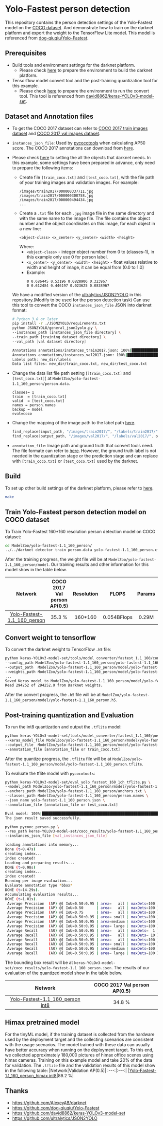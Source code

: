 # Yolo-Fastest person detection
This repository contains the person detection settings of the Yolo-Fastest model on the [COCO dataset](https://cocodataset.org/#home). And demonstrate how to train on the darknet platform and export the weight to the TensorFlow Lite model. This model is referenced from [dog-qiuqiu/Yolo-Fastest](https://github.com/dog-qiuqiu/Yolo-Fastest).

## Prerequisites
- Build tools and environment settings for the darknet platform.
    - Please check [here](https://github.com/AlexeyAB/darknet#requirements-for-windows-linux-and-macos) to prepare the environment to build the darknet platform.
- Tensorflow model convert tool and the post-training quantization tool for this example. 
    - Please check [here](https://github.com/HimaxWiseEyePlus/keras-YOLOv3-model-set#quick-start) to prepare the environment to run the convert tool. This tool is referenced from [david8862/keras-YOLOv3-model-set](https://github.com/david8862/keras-YOLOv3-model-set).

## Dataset and Annotation files
- To get the COCO 2017 dataset can refer to [COCO 2017 train images dataset](http://images.cocodataset.org/zips/train2017.zip) and [COCO 2017 val images dataset](http://images.cocodataset.org/zips/val2017.zip).
- `instances_json_file`: Used by [pycocotools](https://github.com/cocodataset/cocoapi) when calculating AP50 score. The COCO 2017 annotations can download from [here](http://images.cocodataset.org/annotations/annotations_trainval2017.zip).
- Please check [here](https://github.com/AlexeyAB/darknet#how-to-train-to-detect-your-custom-objects) to setting the all the objects that darknet needs. In this example, some settings have been prepared in advance, only need to prepare the following items:
    - Create file `[train_coco.txt]` and `[test_coco.txt]`, with the file path of your training images and validation images. For example:
        ```
        /images/train2017/000000337711.jpg
        /images/train2017/000000300758.jpg
        /images/train2017/000000494434.jpg
        ...
        ```
    - Create a `.txt` file for each `.jpg` image file in the same directory and with the same name to the image file. The file contains the object number and the object coordinates on this image, for each object in a new line:
        ```
        <object-class> <x_center> <y_center> <width> <height>
        ```
        Where:
        - `<object-class>` - integer object number from 0 to (classes-1), in this example only use 0 for person label.
        - `<x_center> <y_center> <width> <height>` - float values relative to width and height of image, it can be equal from (0.0 to 1.0]
        - Example:
            ```
            0 0.686445 0.53196 0.0828906 0.323967
            0 0.612484 0.446197 0.023625 0.0838967
            ```
    We have a modified version of the  [ultralytics/JSON2YOLO](https://github.com/ultralytics/JSON2YOLO) in this repository.(Modify to be used for the person detection task) Can use this tool to convert the COCO `instances_json_file` JSON into darknet format:
    ```bash 
    # Python 3.8 or later
    pip install -r ./JSON2YOLO/requirements.txt
    python JSON2YOLO/general_json2yolo.py \
    --instances_path [instances_json_file directory] \
    --train_path [training dataset directory] \
    --val_path [val dataset directory]

    Annotations annotations/instances_train2017.json: 100%|█████████████████████████████████████████████████| 860001/860001 [43:02<00:00, 333.05it/s]
    Annotations annotations/instances_val2017.json: 100%|█████████████████████████████████████████████████████| 36781/36781 [01:38<00:00, 372.40it/s]
    Labels path: new_dir/labels
    Data list files: new_dir/train_coco.txt, new_dir/test_coco.txt
    ```

- Change the data list file path setting (`[train_coco.txt]` and `[test_coco.txt]`) at `ModelZoo/yolo-fastest-1.1_160_person/person.data`.
    ```
    classes= 1
    train  = [train_coco.txt]
    valid  = [test_coco.txt]
    names = person.names
    backup = model
    eval=coco
    ```
- Change the mapping of the image path to the label path [here](https://github.com/HimaxWiseEyePlus/Yolo-Fastest/blob/master/src/utils.c#L263).
    ```c++
    find_replace(input_path, "/images/train2017/", "/labels/train2017/", output_path);    // COCO
    find_replace(output_path, "/images/val2017/", "/labels/val2017/", output_path);        // COCO
    ```
- `annotation_file`: Image path and ground truth that convert tools need. The file formate can refer to [here](https://github.com/HimaxWiseEyePlus/keras-YOLOv3-model-set#train). However, the ground truth label is not needed in the quantization stage or the prediction stage and can replace with `[train_coco.txt]` or `[test_coco.txt]` used by the darknet.


## Build
To set up other build settings of the darknet platform, please refer to [here](https://github.com/AlexeyAB/darknet#how-to-compile-on-linux-using-make).
```bash
make
```

## Train Yolo-Fastest person detection model on COCO dataset

To Train Yolo-Fastest 160*160 resolution person detection model on COCO dataset:
```bash
cd ModelZoo/yolo-fastest-1.1_160_person/
../../darknet detector train person.data yolo-fastest-1.1_160_person.cfg
```

After the training progress, the weight file will be at `ModelZoo/yolo-fastest-1.1_160_person/model`. Our training results and other information for this model show in the table below.

|Network| COCO 2017 Val person AP(0.5) |Resolution|FLOPS|Params|Weight size|
|:---:|:---:|:---:|:---:|:---:|:---:|
|[Yolo-Fastest-1.1_160_person](https://github.com/HimaxWiseEyePlus/Yolo-Fastest/tree/master/ModelZoo/yolo-fastest-1.1_160_person)|35.3 %|160*160|0.054BFlops|0.29M|1.15M|



## Convert weight to tensorflow
To convert the darknet weight to TensorFlow `.h5` file:
```bash
python keras-YOLOv3-model-set/tools/model_converter/fastest_1.1_160/convert.py \
--config_path ModelZoo/yolo-fastest-1.1_160_person/yolo-fastest-1.1_160_person.cfg \
--output_path  ModelZoo/yolo-fastest-1.1_160_person/model/yolo-fastest-1.1_160_person.h5 \
--weights_path ModelZoo/yolo-fastest-1.1_160_person/model/yolo-fastest-1_final.weights
...
Saved Keras model to ModelZoo/yolo-fastest-1.1_160_person/model/yolo-fastest-1.1_160_person.h5
Read 294252 of 294252.0 from Darknet weights.
```
After the convert progress, the `.h5` file will be at `ModelZoo/yolo-fastest-1.1_160_person/model/yolo-fastest-1.1_160_person.h5`.

## Post-training quantization and Evaluation 
To run the int8 quantization and output the `.tflite` model:
```bash
python keras-YOLOv3-model-set/tools/model_converter/fastest_1.1_160/post_train_quant_convert_demo.py \
--keras_model_file ModelZoo/yolo-fastest-1.1_160_person/model/yolo-fastest-1.1_160_person.h5 \
--output_file  ModelZoo/yolo-fastest-1.1_160_person/model/yolo-fastest-1.1_160_person.tflite \
--annotation_file [annotation_file or train_coco.txt]
```

After the quantize progress, the `.tflite` file will be at `ModelZoo/yolo-fastest-1.1_160_person/model/yolo-fastest-1.1_160_person.tflite`.

To evaluate the tflite model with `pycocotools`:
```bash
python keras-YOLOv3-model-set/eval_yolo_fastest_160_1ch_tflite.py \
--model_path ModelZoo/yolo-fastest-1.1_160_person/model/yolo-fastest-1.1_160_person.tflite \
--anchors_path ModelZoo/yolo-fastest-1.1_160_person/anchors.txt \
--classes_path ModelZoo/yolo-fastest-1.1_160_person/person.names \
--json_name yolo-fastest-1.1_160_person.json \
--annotation_file [annotation_file or test_coco.txt]

Eval model: 100%|█████████████████████████████████████████████████████████████████████████████████████████████████████████████████████████████████████████████████████| 5000/5000 [03:00<00:00, 27.66it/s]
The json result saved successfully.
```
```bash
python pycooc_person.py \
--res_path keras-YOLOv3-model-set/coco_results/yolo-fastest-1.1_160_person.json \
--instances_json_file [val_instances_json_file]

loading annotations into memory...
Done (t=0.47s)
creating index...
index created!
Loading and preparing results...
DONE (t=0.98s)
creating index...
index created!
Running per image evaluation...
Evaluate annotation type *bbox*
DONE (t=14.29s).
Accumulating evaluation results...
DONE (t=1.01s).
 Average Precision  (AP) @[ IoU=0.50:0.95 | area=   all | maxDets=100 ] = 0.140
 Average Precision  (AP) @[ IoU=0.50      | area=   all | maxDets=100 ] = 0.348
 Average Precision  (AP) @[ IoU=0.75      | area=   all | maxDets=100 ] = 0.091
 Average Precision  (AP) @[ IoU=0.50:0.95 | area= small | maxDets=100 ] = 0.013
 Average Precision  (AP) @[ IoU=0.50:0.95 | area=medium | maxDets=100 ] = 0.134
 Average Precision  (AP) @[ IoU=0.50:0.95 | area= large | maxDets=100 ] = 0.343
 Average Recall     (AR) @[ IoU=0.50:0.95 | area=   all | maxDets=  1 ] = 0.093
 Average Recall     (AR) @[ IoU=0.50:0.95 | area=   all | maxDets= 10 ] = 0.193
 Average Recall     (AR) @[ IoU=0.50:0.95 | area=   all | maxDets=100 ] = 0.228
 Average Recall     (AR) @[ IoU=0.50:0.95 | area= small | maxDets=100 ] = 0.030
 Average Recall     (AR) @[ IoU=0.50:0.95 | area=medium | maxDets=100 ] = 0.255
 Average Recall     (AR) @[ IoU=0.50:0.95 | area= large | maxDets=100 ] = 0.501
```
The bounding box result will be at `keras-YOLOv3-model-set/coco_results/yolo-fastest-1.1_160_person.json`. The results of our evaluation of the quantized model show in the table below.

|Network|COCO 2017 Val person AP(0.5)|
:---:|:---:|
|[Yolo-Fastest-1.1_160_person int8](https://github.com/HimaxWiseEyePlus/Yolo-Fastest/tree/master/ModelZoo/yolo-fastest-1.1_160_person/yolo-fastest-1.1_160_person.tflite)|34.8 %|


## Himax pretrained model
For the tinyML model, if the training dataset is collected from the hardware used by the deployment target and the collecting scenarios are consistent with the usage scenarios. The model trained with these data can usually have better accuracy when running on the deployment target.
To this end, we collected approximately 180,000 pictures of himax office scenes using himax cameras. Training on this example model and take 20% of the data for validation. The `.tflite` file and the validation results of this model show in the following table:
|Network|Validation AP(0.5)|
:---:|:---:|
|[Yolo-Fastest-1.1_160_person_himax int8](https://github.com/HimaxWiseEyePlus/Yolo-Fastest/tree/master/ModelZoo/yolo-fastest-1.1_160_person/yolo-fastest-1_1_160_person_himax.tflite)|89.2 %|

## Thanks
- https://github.com/AlexeyAB/darknet
- https://github.com/dog-qiuqiu/Yolo-Fastest
- https://github.com/david8862/keras-YOLOv3-model-set
- https://github.com/ultralytics/JSON2YOLO
